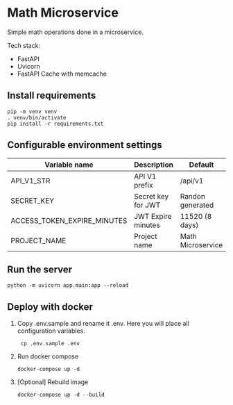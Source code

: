 # Math Microservice

Simple math operations done in a microservice.

Tech stack:

- FastAPI
- Uvicorn
- FastAPI Cache with memcache

## Install requirements

```shell
pip -m venv venv
. venv/bin/activate
pip install -r requirements.txt
```

## Configurable environment settings

| Variable name                | Description        | Default           |
|------------------------------|--------------------|-------------------|
| API_V1_STR                   | API V1 prefix      | /api/v1           |
| SECRET_KEY                   | Secret key for JWT | Randon generated  |
| ACCESS_TOKEN_EXPIRE_MINUTES  | JWT Expire minutes | 11520 (8 days)    |
| PROJECT_NAME                 | Project name       | Math Microservice |

## Run the server

```shell
python -m uvicorn app.main:app --reload
```

## Deploy with docker

1. Copy .env.sample and rename it .env. Here you will place all configuration variables.
   ```shell
    cp .env.sample .env
    ```
   
2. Run docker compose
   ```shell
   docker-compose up -d
   ```
   
3. [Optional] Rebuild image
    ```shell
   docker-compose up -d --build
    ```